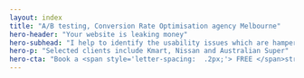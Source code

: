 ```yaml
---
layout: index
title: "A/B testing, Conversion Rate Optimisation agency Melbourne"
hero-header: "Your website is leaking money"
hero-subhead: "I help to identify the usability issues which are hampering your sales, leads and revenue and then fix them using a validated, scientific method"
hero-p: "Selected clients include Kmart, Nissan and Australian Super"
hero-cta: "Book a <span style='letter-spacing:  .2px;'> FREE </span>strategy session"
---
```

